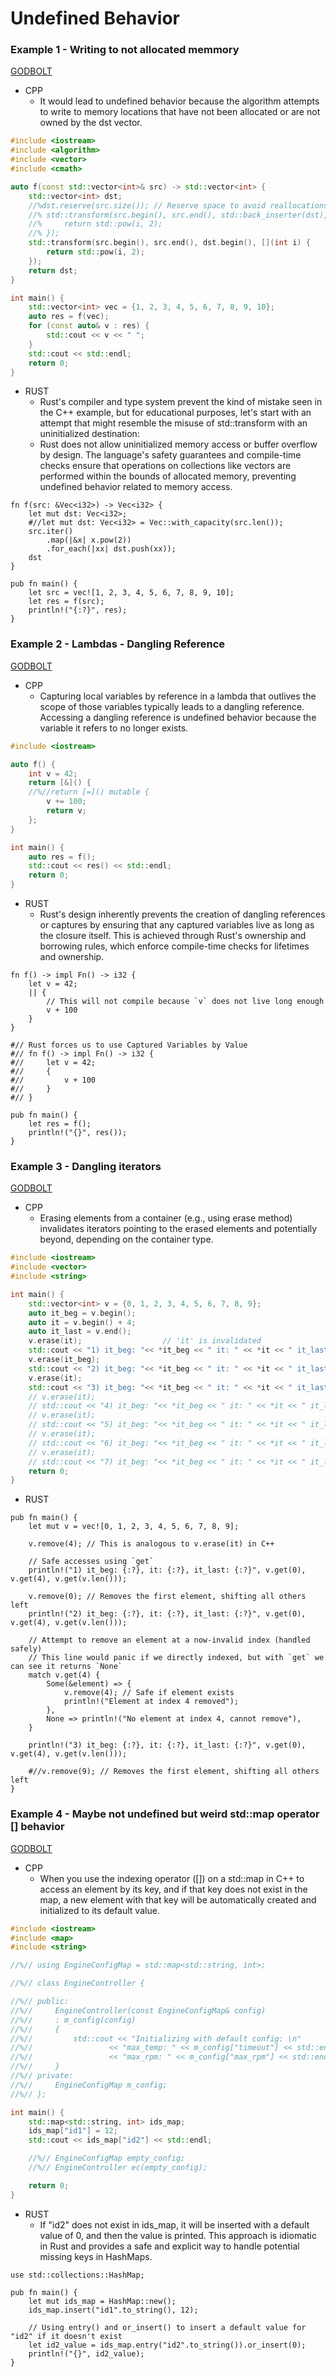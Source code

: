 # Undefined Behavior

### Example 1 - Writing to not allocated memmory
[GODBOLT](https://godbolt.org/z/c4sseTG8n)

* CPP
    - It would lead to undefined behavior because the algorithm attempts to write to memory locations that have not been allocated or are not owned by the dst vector.
```cpp
#include <iostream>
#include <algorithm>
#include <vector>
#include <cmath>

auto f(const std::vector<int>& src) -> std::vector<int> {
    std::vector<int> dst;
    //%dst.reserve(src.size()); // Reserve space to avoid reallocations
    //% std::transform(src.begin(), src.end(), std::back_inserter(dst), [](int i) {
    //%     return std::pow(i, 2);
    //% });
    std::transform(src.begin(), src.end(), dst.begin(), [](int i) {
        return std::pow(i, 2);
    });
    return dst;
}

int main() {
    std::vector<int> vec = {1, 2, 3, 4, 5, 6, 7, 8, 9, 10};
    auto res = f(vec);
    for (const auto& v : res) {
        std::cout << v << " ";
    }
    std::cout << std::endl;
    return 0;
}
```

* RUST
    - Rust's compiler and type system prevent the kind of mistake seen in the C++ example, but for educational purposes, let's start with an attempt that might resemble the misuse of std::transform with an uninitialized destination:
    - Rust does not allow uninitialized memory access or buffer overflow by design. The language's safety guarantees and compile-time checks ensure that operations on collections like vectors are performed within the bounds of allocated memory, preventing undefined behavior related to memory access.
```rust,editable
fn f(src: &Vec<i32>) -> Vec<i32> {
    let mut dst: Vec<i32>;
    #//let mut dst: Vec<i32> = Vec::with_capacity(src.len());
    src.iter()
        .map(|&x| x.pow(2))
        .for_each(|xx| dst.push(xx));
    dst
}

pub fn main() {
    let src = vec![1, 2, 3, 4, 5, 6, 7, 8, 9, 10];
    let res = f(src);
    println!("{:?}", res);
}
```



### Example 2 - Lambdas - Dangling Reference
[GODBOLT](https://godbolt.org/z/fqWr4coff)
* CPP
    - Capturing local variables by reference in a lambda that outlives the scope of those variables typically leads to a dangling reference. Accessing a dangling reference is undefined behavior because the variable it refers to no longer exists.
```cpp
#include <iostream>

auto f() {
    int v = 42;
    return [&]() {
    //%//return [=]() mutable {
        v += 100;
        return v;
    };
}

int main() {
    auto res = f();
    std::cout << res() << std::endl;
    return 0;
}
```

* RUST
    - Rust's design inherently prevents the creation of dangling references or captures by ensuring that any captured variables live as long as the closure itself. This is achieved through Rust's ownership and borrowing rules, which enforce compile-time checks for lifetimes and ownership.
```rust,editable
fn f() -> impl Fn() -> i32 {
    let v = 42;
    || {
        // This will not compile because `v` does not live long enough
        v + 100
    }
}

#// Rust forces us to use Captured Variables by Value
#// fn f() -> impl Fn() -> i32 {
#//     let v = 42;
#//     {
#//         v + 100
#//     }
#// }

pub fn main() {
    let res = f();
    println!("{}", res());
}
```


### Example 3 - Dangling iterators
[GODBOLT](https://godbolt.org/z/c7rsTj7cP)
* CPP
    - Erasing elements from a container (e.g., using erase method) invalidates iterators pointing to the erased elements and potentially beyond, depending on the container type.
```cpp
#include <iostream>
#include <vector>
#include <string>

int main() {
    std::vector<int> v = {0, 1, 2, 3, 4, 5, 6, 7, 8, 9};
    auto it_beg = v.begin();
    auto it = v.begin() + 4;
    auto it_last = v.end();
    v.erase(it);                  // 'it' is invalidated
    std::cout << "1) it_beg: "<< *it_beg << " it: " << *it << " it_last: " << *it_last << std::endl;  // Accessing 'it_s' now leads to undefined behavior
    v.erase(it_beg);
    std::cout << "2) it_beg: "<< *it_beg << " it: " << *it << " it_last: " << *it_last << std::endl;  // Accessing 'it_s' now leads to undefined behavior
    v.erase(it);
    std::cout << "3) it_beg: "<< *it_beg << " it: " << *it << " it_last: " << *it_last << std::endl;  // Accessing 'it_s' now leads to undefined behavior
    // v.erase(it);
    // std::cout << "4) it_beg: "<< *it_beg << " it: " << *it << " it_last: " << *it_last << std::endl;  // Accessing 'it_s' now leads to undefined behavior
    // v.erase(it);
    // std::cout << "5) it_beg: "<< *it_beg << " it: " << *it << " it_last: " << *it_last << std::endl;  // Accessing 'it_s' now leads to undefined behavior
    // v.erase(it);
    // std::cout << "6) it_beg: "<< *it_beg << " it: " << *it << " it_last: " << *it_last << std::endl;  // Accessing 'it_s' now leads to undefined behavior
    // v.erase(it);
    // std::cout << "7) it_beg: "<< *it_beg << " it: " << *it << " it_last: " << *it_last << std::endl;  // Accessing 'it_s' now leads to undefined behavior
    return 0;
}
```

* RUST
```rust,editable
pub fn main() {
    let mut v = vec![0, 1, 2, 3, 4, 5, 6, 7, 8, 9];

    v.remove(4); // This is analogous to v.erase(it) in C++

    // Safe accesses using `get`
    println!("1) it_beg: {:?}, it: {:?}, it_last: {:?}", v.get(0), v.get(4), v.get(v.len()));

    v.remove(0); // Removes the first element, shifting all others left
    println!("2) it_beg: {:?}, it: {:?}, it_last: {:?}", v.get(0), v.get(4), v.get(v.len()));

    // Attempt to remove an element at a now-invalid index (handled safely)
    // This line would panic if we directly indexed, but with `get` we can see it returns `None`
    match v.get(4) {
        Some(&element) => {
            v.remove(4); // Safe if element exists
            println!("Element at index 4 removed");
        },
        None => println!("No element at index 4, cannot remove"),
    }

    println!("3) it_beg: {:?}, it: {:?}, it_last: {:?}", v.get(0), v.get(4), v.get(v.len()));

    #//v.remove(9); // Removes the first element, shifting all others left
}
```




### Example 4 - Maybe not undefined but weird std::map operator [] behavior
[GODBOLT](https://godbolt.org/z/vnajbza4z)
* CPP
    - When you use the indexing operator ([]) on a std::map in C++ to access an element by its key, and if that key does not exist in the map, a new element with that key will be automatically created and initialized to its default value.
```cpp
#include <iostream>
#include <map>
#include <string>

//%// using EngineConfigMap = std::map<std::string, int>;

//%// class EngineController {

//%// public:
//%//     EngineController(const EngineConfigMap& config)
//%//     : m_config(config)
//%//     {
//%//         std::cout << "Initializing with default config: \n"
//%//                 << "max_temp: " << m_config["timeout"] << std::endl
//%//                 << "max_rpm: " << m_config["max_rpm"] << std::endl;
//%//     }
//%// private:
//%//     EngineConfigMap m_config;
//%// };

int main() {
    std::map<std::string, int> ids_map;
    ids_map["id1"] = 12;
    std::cout << ids_map["id2"] << std::endl;

    //%// EngineConfigMap empty_config;
    //%// EngineController ec(empty_config);

    return 0;
}
```

* RUST
    - If "id2" does not exist in ids_map, it will be inserted with a default value of 0, and then the value is printed. This approach is idiomatic in Rust and provides a safe and explicit way to handle potential missing keys in HashMaps.
```rust,editable
use std::collections::HashMap;

pub fn main() {
    let mut ids_map = HashMap::new();
    ids_map.insert("id1".to_string(), 12);

    // Using entry() and or_insert() to insert a default value for "id2" if it doesn't exist
    let id2_value = ids_map.entry("id2".to_string()).or_insert(0);
    println!("{}", id2_value);
}
```
